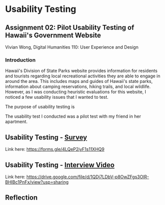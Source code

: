 # Usability Testing
## Assignment 02: Pilot Usability Testing of Hawaii's Government Website
Vivian Wong, Digital Humanities 110: User Experience and Design

### Introduction
Hawaii's Division of State Parks website provides information for residents and tourists regarding local recreational activities they are able to engage in around the area. This includes maps and guides of Hawaii's state parks, information about camping reservations, hiking trails, and local wildlife. However, as I was conducting heuristic evaluations for this website, I noticed a few usability issues that I wanted to test. 

The purpose of usability testing is

The usability test I conducted was a pilot test with my friend in her apartment.  

## Usability Testing - [Survey](https://forms.gle/4LQeP2iyF1s11XHQ9)
Link here: https://forms.gle/4LQeP2iyF1s11XHQ9

## Usability Testing - [Interview Video](https://drive.google.com/file/d/1QDj7LDbV-p8OwZFgs3OlR-BHIBc1PnFx/view?usp=sharing)
Link here: https://drive.google.com/file/d/1QDj7LDbV-p8OwZFgs3OlR-BHIBc1PnFx/view?usp=sharing

## Reflection

